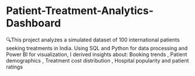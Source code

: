 # Patient-Treatment-Analytics-Dashboard
🔍This project analyzes a simulated dataset of 100 international patients seeking treatments in India. Using SQL and Python for data processing and Power BI for visualization, I derived insights about:  Booking trends , Patient demographics , Treatment cost distribution , Hospital popularity and patient ratings
